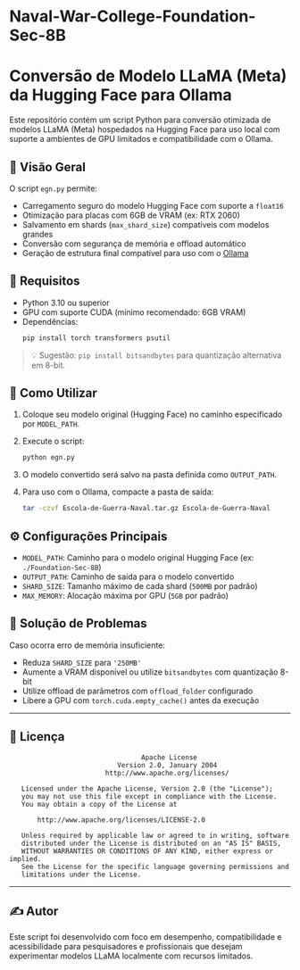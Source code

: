 # Naval-War-College-Foundation-Sec-8B

# Conversão de Modelo LLaMA (Meta) da Hugging Face para Ollama

Este repositório contém um script Python para conversão otimizada de modelos LLaMA (Meta) hospedados na Hugging Face para uso local com suporte a ambientes de GPU limitados e compatibilidade com o Ollama.

## 📌 Visão Geral

O script `egn.py` permite:

- Carregamento seguro do modelo Hugging Face com suporte a `float16`
- Otimização para placas com 6GB de VRAM (ex: RTX 2060)
- Salvamento em shards (`max_shard_size`) compatíveis com modelos grandes
- Conversão com segurança de memória e offload automático
- Geração de estrutura final compatível para uso com o [Ollama](https://ollama.com)

## 🧰 Requisitos

- Python 3.10 ou superior
- GPU com suporte CUDA (mínimo recomendado: 6GB VRAM)
- Dependências:
  ```bash
  pip install torch transformers psutil
  ```

> 💡 Sugestão: `pip install bitsandbytes` para quantização alternativa em 8-bit.

## 🔧 Como Utilizar

1. Coloque seu modelo original (Hugging Face) no caminho especificado por `MODEL_PATH`.
2. Execute o script:

   ```bash
   python egn.py
   ```

3. O modelo convertido será salvo na pasta definida como `OUTPUT_PATH`.

4. Para uso com o Ollama, compacte a pasta de saída:

   ```bash
   tar -czvf Escola-de-Guerra-Naval.tar.gz Escola-de-Guerra-Naval
   ```

## ⚙️ Configurações Principais

- `MODEL_PATH`: Caminho para o modelo original Hugging Face (ex: `./Foundation-Sec-8B`)
- `OUTPUT_PATH`: Caminho de saída para o modelo convertido
- `SHARD_SIZE`: Tamanho máximo de cada shard (`500MB` por padrão)
- `MAX_MEMORY`: Alocação máxima por GPU (`5GB` por padrão)

## 🚨 Solução de Problemas

Caso ocorra erro de memória insuficiente:

- Reduza `SHARD_SIZE` para `'250MB'`
- Aumente a VRAM disponível ou utilize `bitsandbytes` com quantização 8-bit
- Utilize offload de parâmetros com `offload_folder` configurado
- Libere a GPU com `torch.cuda.empty_cache()` antes da execução

---

## 📜 Licença

```text
                                 Apache License
                           Version 2.0, January 2004
                        http://www.apache.org/licenses/

   Licensed under the Apache License, Version 2.0 (the "License");
   you may not use this file except in compliance with the License.
   You may obtain a copy of the License at

       http://www.apache.org/licenses/LICENSE-2.0

   Unless required by applicable law or agreed to in writing, software
   distributed under the License is distributed on an "AS IS" BASIS,
   WITHOUT WARRANTIES OR CONDITIONS OF ANY KIND, either express or implied.
   See the License for the specific language governing permissions and
   limitations under the License.
```

---

## ✍️ Autor

Este script foi desenvolvido com foco em desempenho, compatibilidade e acessibilidade para pesquisadores e profissionais que desejam experimentar modelos LLaMA localmente com recursos limitados.
